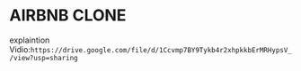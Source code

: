 # AIRBNB CLONE
explaintion Vidio:`https://drive.google.com/file/d/1Ccvmp7BY9Tykb4r2xhpkkbErMRHypsV_/view?usp=sharing`
